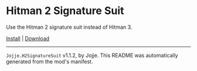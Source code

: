 # Hitman 2 Signature Suit

Use the Hitman 2 signature suit instead of Hitman 3.

[Install](https://hitman-resources.netlify.app/smf-install-link/https://github.com/JojjeE/h3-hitman2-signature-suit/releases/latest/download/mod.framework.zip) | [Download](https://github.com/JojjeE/h3-hitman2-signature-suit/releases/latest/download/mod.framework.zip)

---

`Jojje.H2SignatureSuit` v1.1.2, by Jojje. This README was automatically generated from the mod's manifest.
